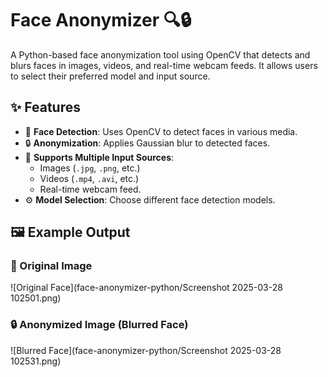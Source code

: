 # Face Anonymizer 🔍🔒

A Python-based face anonymization tool using OpenCV that detects and blurs faces in images, videos, and real-time webcam feeds. It allows users to select their preferred model and input source.

## ✨ Features
- 🔎 **Face Detection**: Uses OpenCV to detect faces in various media.
- 🔒 **Anonymization**: Applies Gaussian blur to detected faces.
- 📸 **Supports Multiple Input Sources**:
  - Images (`.jpg`, `.png`, etc.)
  - Videos (`.mp4`, `.avi`, etc.)
  - Real-time webcam feed.
- ⚙ **Model Selection**: Choose different face detection models.

## 🖼 Example Output

### 📌 Original Image
![Original Face](face-anonymizer-python/Screenshot 2025-03-28 102501.png)

### 🔒 Anonymized Image (Blurred Face)
![Blurred Face](face-anonymizer-python/Screenshot 2025-03-28 102531.png)
